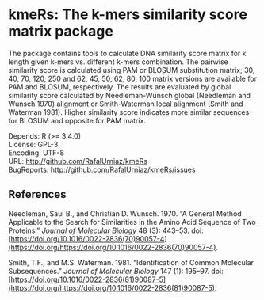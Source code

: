 # kmeRs: The k-mers similarity score matrix package


The package contains tools to calculate DNA similarity score matrix for k length given k-mers vs. different k-mers combination. The pairwise similarity score is calculated using PAM or BLOSUM substitution matrix; 30, 40, 70, 120, 250 and 62, 45, 50, 62, 80, 100 matrix versions are available for PAM and BLOSUM, respectively. The results are evaluated by global similarity score calculated by Needleman-Wunsch global (Needleman and Wunsch 1970) alignment or Smith-Waterman local alignment (Smith and Waterman 1981). Higher similarity score indicates more similar sequences for BLOSUM and opposite for PAM matrix.


Depends: R (>= 3.4.0) <br/>
License: GPL-3 <br/>
Encoding: UTF-8<br/> 
URL: http://github.com/RafalUrniaz/kmeRs <br/>
BugReports: http://github.com/RafalUrniaz/kmeRs/issues <br/>


References
----------

Needleman, Saul B., and Christian D. Wunsch. 1970. “A General Method Applicable to the Search for Similarities in the Amino Acid Sequence of Two Proteins.” *Journal of Molecular Biology* 48 (3): 443–53. doi:[https://doi.org/10.1016/0022-2836(70)90057-4](https://doi.org/https://doi.org/10.1016/0022-2836(70)90057-4).

Smith, T.F., and M.S. Waterman. 1981. “Identification of Common Molecular Subsequences.” *Journal of Molecular Biology* 147 (1): 195–97. doi:[https://doi.org/10.1016/0022-2836(81)90087-5](https://doi.org/https://doi.org/10.1016/0022-2836(81)90087-5).


